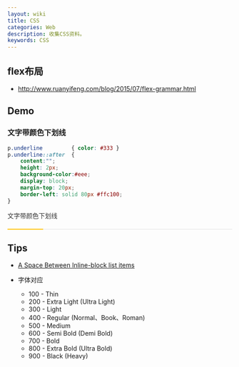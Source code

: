 ```yaml
---
layout: wiki
title: CSS
categories: Web
description: 收集CSS资料。
keywords: CSS
---
```


## flex布局
- <http://www.ruanyifeng.com/blog/2015/07/flex-grammar.html>

## Demo
### 文字带颜色下划线
<style tyle="css">
    p.underline { color: #333 }
    p.underline::after { content:""; height: 2px; background-color:#eee; display: block; margin-top: 20px; border-left: solid 80px #ffc100;}
</style>
```css
p.underline         { color: #333 }
p.underline::after  { 
    content:""; 
    height: 2px; 
    background-color:#eee; 
    display: block; 
    margin-top: 20px; 
    border-left: solid 80px #ffc100;
}
```
<p class="underline">文字带颜色下划线</p>


## Tips
- [A Space Between Inline-block list items](http://stackoverflow.com/questions/5256533/a-space-between-inline-block-list-items)

- 字体对应
    * 100 - Thin
    * 200 - Extra Light (Ultra Light)
    * 300 - Light
    * 400 - Regular (Normal、Book、Roman)
    * 500 - Medium
    * 600 - Semi Bold (Demi Bold)
    * 700 - Bold
    * 800 - Extra Bold (Ultra Bold)
    * 900 - Black (Heavy)